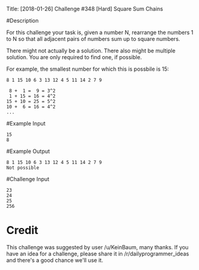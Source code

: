 Title: [2018-01-26] Challenge #348 [Hard] Square Sum Chains

#Description

For this challenge your task is, given a number N, rearrange the numbers 1 to N so that all adjacent pairs of numbers sum up to square numbers. 

There might not actually be a solution. There also might be multiple solution. You are only required to find one, if possible.

For example, the smallest number for which this is possbile is 15:

    8 1 15 10 6 3 13 12 4 5 11 14 2 7 9

     8 +  1 =  9 = 3^2
     1 + 15 = 16 = 4^2
    15 + 10 = 25 = 5^2
    10 +  6 = 16 = 4^2
    ...

#Example Input

    15
    8

#Example Output

    8 1 15 10 6 3 13 12 4 5 11 14 2 7 9
    Not possible

#Challenge Input

    23
    24
    25
    256

# Credit

This challenge was suggested by user /u/KeinBaum, many thanks. If you have an idea for a challenge, please share it in /r/dailyprogrammer_ideas and there's a good chance we'll use it.
